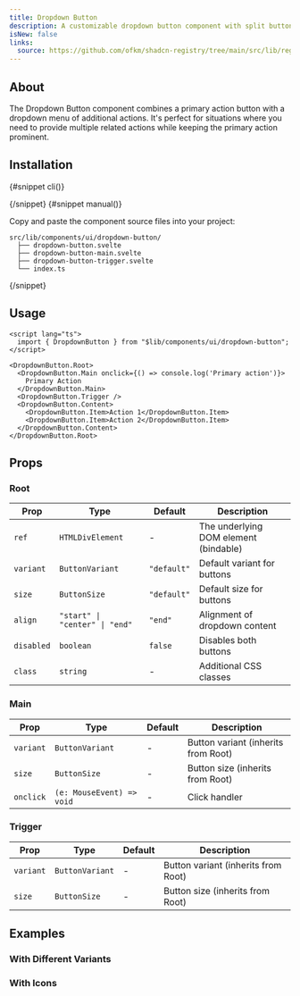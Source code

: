```yaml
---
title: Dropdown Button
description: A customizable dropdown button component with split button functionality.
isNew: false
links:
  source: https://github.com/ofkm/shadcn-registry/tree/main/src/lib/registry/ui/dropdown-button
---
```


<script>
  import ComponentPreview from "$lib/components/component-preview.svelte";
  import InstallTabs from "$lib/components/install-tabs.svelte";
  import CliCommand from "$lib/components/cli-command.svelte";
  import Steps from "$lib/components/steps.svelte";
  import Step from "$lib/components/step.svelte";
</script>

<ComponentPreview name="dropdown-button-demo" />

## About

The Dropdown Button component combines a primary action button with a dropdown menu of additional actions. It's perfect for situations where you need to provide multiple related actions while keeping the primary action prominent.

## Installation

<InstallTabs>
{#snippet cli()}

<CliCommand command="npx shadcn-svelte@latest add https://ofkm-shadcn-registry.pages.dev/r/dropdown-button.json" />

{/snippet}
{#snippet manual()}

<Steps>
<Step>

Copy and paste the component source files into your project:

```
src/lib/components/ui/dropdown-button/
  ├── dropdown-button.svelte
  ├── dropdown-button-main.svelte
  ├── dropdown-button-trigger.svelte
  └── index.ts
```

</Step>
</Steps>

{/snippet}
</InstallTabs>

## Usage

```svelte
<script lang="ts">
  import { DropdownButton } from "$lib/components/ui/dropdown-button";
</script>

<DropdownButton.Root>
  <DropdownButton.Main onclick={() => console.log('Primary action')}>
    Primary Action
  </DropdownButton.Main>
  <DropdownButton.Trigger />
  <DropdownButton.Content>
    <DropdownButton.Item>Action 1</DropdownButton.Item>
    <DropdownButton.Item>Action 2</DropdownButton.Item>
  </DropdownButton.Content>
</DropdownButton.Root>
```

## Props

### Root

| Prop       | Type                           | Default     | Description                           |
| ---------- | ------------------------------ | ----------- | ------------------------------------- |
| `ref`      | `HTMLDivElement`               | -           | The underlying DOM element (bindable) |
| `variant`  | `ButtonVariant`                | `"default"` | Default variant for buttons           |
| `size`     | `ButtonSize`                   | `"default"` | Default size for buttons              |
| `align`    | `"start" \| "center" \| "end"` | `"end"`     | Alignment of dropdown content         |
| `disabled` | `boolean`                      | `false`     | Disables both buttons                 |
| `class`    | `string`                       | -           | Additional CSS classes                |

### Main

| Prop      | Type                      | Default | Description                         |
| --------- | ------------------------- | ------- | ----------------------------------- |
| `variant` | `ButtonVariant`           | -       | Button variant (inherits from Root) |
| `size`    | `ButtonSize`              | -       | Button size (inherits from Root)    |
| `onclick` | `(e: MouseEvent) => void` | -       | Click handler                       |

### Trigger

| Prop      | Type            | Default | Description                         |
| --------- | --------------- | ------- | ----------------------------------- |
| `variant` | `ButtonVariant` | -       | Button variant (inherits from Root) |
| `size`    | `ButtonSize`    | -       | Button size (inherits from Root)    |

## Examples

### With Different Variants

<ComponentPreview name="dropdown-button-variants">

<div></div>

</ComponentPreview>

### With Icons

<ComponentPreview name="dropdown-button-icons">

<div></div>

</ComponentPreview>
